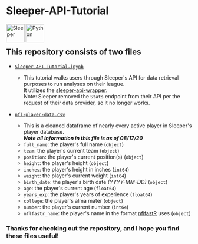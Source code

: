 # Sleeper-API-Tutorial

[<img align="left" alt="Sleeper" width="50px" src="https://external-content.duckduckgo.com/iu/?u=https%3A%2F%2Fsleepercdn.com%2Fimages%2Flogos%2Fog_logo-66ee2f04c1dc70ba8cb5ec9f780990d1.png%3Fvsn%3Dd&f=1&nofb=1" />][Sleeper] 
[<img align="left" alt="Python" width="50px" src="https://external-content.duckduckgo.com/iu/?u=https%3A%2F%2Fcode.fb.com%2Fwp-content%2Fuploads%2F2016%2F05%2F2000px-Python-logo-notext.svg_.png&f=1&nofb=1" />][Python]

[Sleeper]: https://sleeper.app/
[Python]: https://www.python.org/

<br />
<br />

## This repository consists of two files

 - [`Sleeper-API-Tutorial.ipynb`](https://github.com/maxbolger/Sleeper-API-Tutorial/blob/master/Sleeper-API-Tutorial.ipynb)
    - This tutorial walks users through Sleeper's API for data retrieval purposes to run analyses on their league.<br />
    It utilizes the [sleeper-api-wrapper](https://pypi.org/project/sleeper-api-wrapper/).<br />
    Note: Sleeper removed the `Stats` endpoint from their API per the request of their data provider, so it no longer works.
 
 - [`nfl-player-data.csv`](https://github.com/maxbolger/Sleeper-API-Tutorial/blob/master/nfl-player-data.csv)
    - This is a cleaned dataframe of nearly every active player in Sleeper's player database.<br /> 
     ***Note all information in this file is as of 08/17/20***
    - `full_name`: the player's full name (`object`)
    - `team`: the player's current team (`object`)
    - `position`: the player's current position(s) (`object`)
    - `height`: the player's height (`object`)
    - `inches`: the player's height in inches (`int64`)
    - `weight`: the player's current weight (`int64`)
    - `birth_date`: the player's birth date *(YYYY-MM-DD)* (`object`)
    - `age`: the player's current age (`float64`)
    - `years_exp`: the player's years of experience (`float64`)
    - `college`: the player's alma mater (`object`)
    - `number`: the player's current number (`int64`)
    - `nflfastr_name`: the player's name in the format [nflfastR](https://mrcaseb.github.io/nflfastR/) uses (`object`)
    
### Thanks for checking out the repository, and I hope you find these files useful!
    


